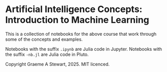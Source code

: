 # Artificial Intelligence Concepts: Introduction to Machine Learning

This is a collection of notebooks for the above course that work through some of the concepts and examples.

Notebooks with the suffix `.ipynb` are Julia code in Jupyter.
Notebooks with the suffix `-nb.jl` are Julia code in Pluto.

Copyright Graeme A Stewart, 2025. MIT licenced.

